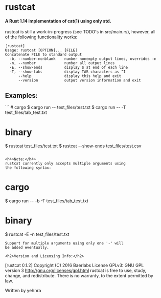 <h1>rustcat</h1>
<h4>A Rust 1.14 implementation of cat(1) using only std.</h4>
rustcat is still a work-in-progress (see TODO's in src/main.rs),
however, all of the following functionality works:

```
[rustcat]
Usage: rustcat [OPTION]... [FILE]
Concatenate FILE to standard output
  -b, --number-nonblank    number nonempty output lines, overrides -n
  -n, --number             number all output lines
  -E, --show-ends          display $ at end of each line
  -T, --show-tabs          display TAB characters as ^I
      --help               display this help and exit
	  --version            output version information and exit
```

<h2>Examples:</h2>
```
# cargo
$ cargo run -- test_files/test.txt
$ cargo run -- -T test_files/tab_test.txt

# binary
$ rustcat test_files/test.txt
$ rustcat --show-ends test_files/test.csv
```

<h4>Note:</h4>
rustcat currently only accepts multiple arguments using
the following syntax:
```
# cargo
$ cargo run -- -b -T test_files/tab_test.txt

# binary
$ rustcat -E -n test_files/test.txt
```
Support for multiple arguments using only one '-' will
be added eventually.

<h2>Version and Licensing Info:</h2>
```
[rustcat 0.1.2]
Copyright (C) 2016 Baerlabs
License GPLv3: GNU GPL version 3 <http://gnu.org/licenses/gpl.html>
rustcat is free to use, study, change, and redistribute.
There is no warranty, to the extent permitted by law.

Written by yehnra
```
